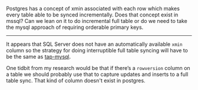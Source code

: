 Postgres has a concept of xmin associated with each row which makes every
table able to be synced incrementally. Does that concept exist in mssql?
Can we lean on it to do incremental full table or do we need to take the
mysql approach of requiring orderable primary keys.

-----------

It appears that SQL Server does not have an automatically available `xmin`
column so the strategy for doing interruptible full table syncing will
have to be the same as
[tap-mysql](https://github.com/singer-io/tap-mysql/blob/5b466c2a4dc0d81a6cf66d1a0c740237cc6212b0/tap_mysql/sync_strategies/full_table.py#L48-L82).

One tidbit from my research would be that if there’s a `rowversion` column
on a table we should probably use that to capture updates and inserts to a
full table sync. That kind of column doesn't exist in postgres.
